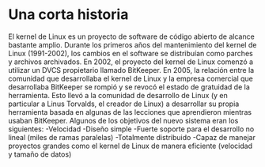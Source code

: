 # Una corta historia
El kernel de Linux es un proyecto de software de código abierto de alcance bastante amplio. Durante los primeros años del mantenimiento del kernel de Linux (1991-2002), los cambios en el software se distribuían como parches y archivos archivados. En 2002, el proyecto del kernel de Linux comenzó a utilizar un DVCS propietario llamado BitKeeper.
En 2005, la relación entre la comunidad que desarrollaba el kernel de Linux y la empresa comercial que desarrollaba BitKeeper se rompió y se revocó el estado de gratuidad de la herramienta. Esto llevó a la comunidad de desarrollo de Linux (y en particular a Linus Torvalds, el creador de Linux) a desarrollar su propia herramienta basada en algunas de las lecciones que aprendieron mientras usaban BitKeeper. Algunos de los objetivos del nuevo sistema eran los siguientes:
-Velocidad
-Diseño simple
-Fuerte soporte para el desarrollo no lineal (miles de ramas paralelas)
-Totalmente distribuido
-Capaz de manejar proyectos grandes como el kernel de Linux de manera eficiente (velocidad y tamaño de datos)